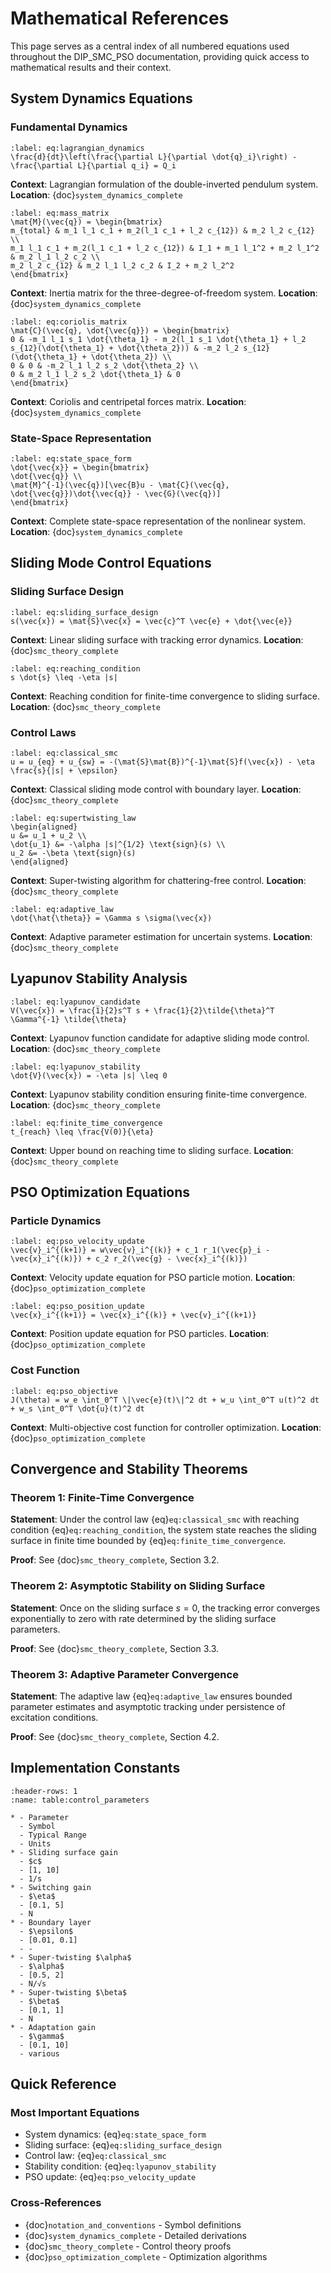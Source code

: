 # Mathematical References

This page serves as a central index of all numbered equations used throughout the DIP_SMC_PSO documentation, providing quick access to mathematical results and their context.

## System Dynamics Equations

### Fundamental Dynamics

```{math}
:label: eq:lagrangian_dynamics
\frac{d}{dt}\left(\frac{\partial L}{\partial \dot{q}_i}\right) - \frac{\partial L}{\partial q_i} = Q_i
```
**Context**: Lagrangian formulation of the double-inverted pendulum system.
**Location**: {doc}`system_dynamics_complete`

```{math}
:label: eq:mass_matrix
\mat{M}(\vec{q}) = \begin{bmatrix}
m_{total} & m_1 l_1 c_1 + m_2(l_1 c_1 + l_2 c_{12}) & m_2 l_2 c_{12} \\
m_1 l_1 c_1 + m_2(l_1 c_1 + l_2 c_{12}) & I_1 + m_1 l_1^2 + m_2 l_1^2 & m_2 l_1 l_2 c_2 \\
m_2 l_2 c_{12} & m_2 l_1 l_2 c_2 & I_2 + m_2 l_2^2
\end{bmatrix}
```
**Context**: Inertia matrix for the three-degree-of-freedom system.
**Location**: {doc}`system_dynamics_complete`

```{math}
:label: eq:coriolis_matrix
\mat{C}(\vec{q}, \dot{\vec{q}}) = \begin{bmatrix}
0 & -m_1 l_1 s_1 \dot{\theta_1} - m_2(l_1 s_1 \dot{\theta_1} + l_2 s_{12}(\dot{\theta_1} + \dot{\theta_2})) & -m_2 l_2 s_{12}(\dot{\theta_1} + \dot{\theta_2}) \\
0 & 0 & -m_2 l_1 l_2 s_2 \dot{\theta_2} \\
0 & m_2 l_1 l_2 s_2 \dot{\theta_1} & 0
\end{bmatrix}
```
**Context**: Coriolis and centripetal forces matrix.
**Location**: {doc}`system_dynamics_complete`

### State-Space Representation

```{math}
:label: eq:state_space_form
\dot{\vec{x}} = \begin{bmatrix}
\dot{\vec{q}} \\
\mat{M}^{-1}(\vec{q})[\vec{B}u - \mat{C}(\vec{q}, \dot{\vec{q}})\dot{\vec{q}} - \vec{G}(\vec{q})]
\end{bmatrix}
```
**Context**: Complete state-space representation of the nonlinear system.
**Location**: {doc}`system_dynamics_complete`

## Sliding Mode Control Equations

### Sliding Surface Design

```{math}
:label: eq:sliding_surface_design
s(\vec{x}) = \mat{S}\vec{x} = \vec{c}^T \vec{e} + \dot{\vec{e}}
```
**Context**: Linear sliding surface with tracking error dynamics.
**Location**: {doc}`smc_theory_complete`

```{math}
:label: eq:reaching_condition
s \dot{s} \leq -\eta |s|
```
**Context**: Reaching condition for finite-time convergence to sliding surface.
**Location**: {doc}`smc_theory_complete`

### Control Laws

```{math}
:label: eq:classical_smc
u = u_{eq} + u_{sw} = -(\mat{S}\mat{B})^{-1}\mat{S}f(\vec{x}) - \eta \frac{s}{|s| + \epsilon}
```
**Context**: Classical sliding mode control with boundary layer.
**Location**: {doc}`smc_theory_complete`

```{math}
:label: eq:supertwisting_law
\begin{aligned}
u &= u_1 + u_2 \\
\dot{u_1} &= -\alpha |s|^{1/2} \text{sign}(s) \\
u_2 &= -\beta \text{sign}(s)
\end{aligned}
```
**Context**: Super-twisting algorithm for chattering-free control.
**Location**: {doc}`smc_theory_complete`

```{math}
:label: eq:adaptive_law
\dot{\hat{\theta}} = \Gamma s \sigma(\vec{x})
```
**Context**: Adaptive parameter estimation for uncertain systems.
**Location**: {doc}`smc_theory_complete`

## Lyapunov Stability Analysis

```{math}
:label: eq:lyapunov_candidate
V(\vec{x}) = \frac{1}{2}s^T s + \frac{1}{2}\tilde{\theta}^T \Gamma^{-1} \tilde{\theta}
```
**Context**: Lyapunov function candidate for adaptive sliding mode control.
**Location**: {doc}`smc_theory_complete`

```{math}
:label: eq:lyapunov_stability
\dot{V}(\vec{x}) = -\eta |s| \leq 0
```
**Context**: Lyapunov stability condition ensuring finite-time convergence.
**Location**: {doc}`smc_theory_complete`

```{math}
:label: eq:finite_time_convergence
t_{reach} \leq \frac{V(0)}{\eta}
```
**Context**: Upper bound on reaching time to sliding surface.
**Location**: {doc}`smc_theory_complete`

## PSO Optimization Equations

### Particle Dynamics

```{math}
:label: eq:pso_velocity_update
\vec{v}_i^{(k+1)} = w\vec{v}_i^{(k)} + c_1 r_1(\vec{p}_i - \vec{x}_i^{(k)}) + c_2 r_2(\vec{g} - \vec{x}_i^{(k)})
```
**Context**: Velocity update equation for PSO particle motion.
**Location**: {doc}`pso_optimization_complete`

```{math}
:label: eq:pso_position_update
\vec{x}_i^{(k+1)} = \vec{x}_i^{(k)} + \vec{v}_i^{(k+1)}
```
**Context**: Position update equation for PSO particles.
**Location**: {doc}`pso_optimization_complete`

### Cost Function

```{math}
:label: eq:pso_objective
J(\theta) = w_e \int_0^T \|\vec{e}(t)\|^2 dt + w_u \int_0^T u(t)^2 dt + w_s \int_0^T \dot{u}(t)^2 dt
```
**Context**: Multi-objective cost function for controller optimization.
**Location**: {doc}`pso_optimization_complete`

## Convergence and Stability Theorems

### Theorem 1: Finite-Time Convergence

**Statement**: Under the control law {eq}`eq:classical_smc` with reaching condition {eq}`eq:reaching_condition`, the system state reaches the sliding surface in finite time bounded by {eq}`eq:finite_time_convergence`.

**Proof**: See {doc}`smc_theory_complete`, Section 3.2.

### Theorem 2: Asymptotic Stability on Sliding Surface

**Statement**: Once on the sliding surface $s = 0$, the tracking error converges exponentially to zero with rate determined by the sliding surface parameters.

**Proof**: See {doc}`smc_theory_complete`, Section 3.3.

### Theorem 3: Adaptive Parameter Convergence

**Statement**: The adaptive law {eq}`eq:adaptive_law` ensures bounded parameter estimates and asymptotic tracking under persistence of excitation conditions.

**Proof**: See {doc}`smc_theory_complete`, Section 4.2.

## Implementation Constants

```{list-table} Typical Control Parameters
:header-rows: 1
:name: table:control_parameters

* - Parameter
  - Symbol
  - Typical Range
  - Units
* - Sliding surface gain
  - $c$
  - [1, 10]
  - 1/s
* - Switching gain
  - $\eta$
  - [0.1, 5]
  - N
* - Boundary layer
  - $\epsilon$
  - [0.01, 0.1]
  - -
* - Super-twisting $\alpha$
  - $\alpha$
  - [0.5, 2]
  - N/√s
* - Super-twisting $\beta$
  - $\beta$
  - [0.1, 1]
  - N
* - Adaptation gain
  - $\gamma$
  - [0.1, 10]
  - various
```

## Quick Reference

### Most Important Equations
- System dynamics: {eq}`eq:state_space_form`
- Sliding surface: {eq}`eq:sliding_surface_design`
- Control law: {eq}`eq:classical_smc`
- Stability condition: {eq}`eq:lyapunov_stability`
- PSO update: {eq}`eq:pso_velocity_update`

### Cross-References
- {doc}`notation_and_conventions` - Symbol definitions
- {doc}`system_dynamics_complete` - Detailed derivations
- {doc}`smc_theory_complete` - Control theory proofs
- {doc}`pso_optimization_complete` - Optimization algorithms
